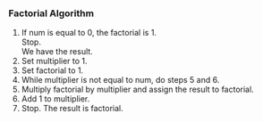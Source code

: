 ### Factorial Algorithm
1. If num is equal to 0, the factorial is 1.  
Stop.  
We have the result.  
2. Set multiplier to 1.  
3. Set factorial to 1.  
4. While multiplier is not equal to num, do steps 5 and 6.  
5. Multiply factorial by multiplier and assign the result to factorial.  
6. Add 1 to multiplier.  
7. Stop. The result is factorial.  
